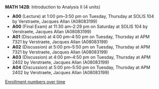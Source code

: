 **MATH 142B**: Introduction to Analysis II (4 units)

- **A00** (Lecture) at 1:00 pm–3:50 pm on Tuesday, Thursday at SOLIS 104 by Verstraete, Jacques Allan (A08083199)
- **A00** (Final Exam) at 11:30 am–2:29 pm on Saturday at SOLIS 104 by Verstraete, Jacques Allan (A08083199)
- **A01** (Discussion) at 4:00 pm–4:50 pm on Tuesday, Thursday at APM 7321 by Verstraete, Jacques Allan (A08083199)
- **A02** (Discussion) at 5:00 pm–5:50 pm on Tuesday, Thursday at APM 7321 by Verstraete, Jacques Allan (A08083199)
- **A03** (Discussion) at 4:00 pm–4:50 pm on Tuesday, Thursday at APM 2402 by Verstraete, Jacques Allan (A08083199)
- **A04** (Discussion) at 5:00 pm–5:50 pm on Tuesday, Thursday at APM 2402 by Verstraete, Jacques Allan (A08083199)

[Enrollment numbers over time](./MATH142B.tsv)
